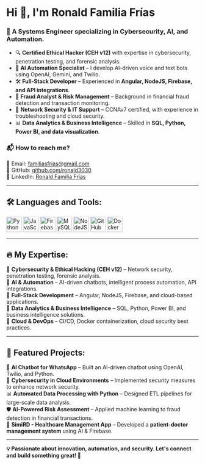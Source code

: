 # Hi 👋, I'm Ronald Familia Frías  

### 🚀 **A Systems Engineer specializing in Cybersecurity, AI, and Automation.**  

- 🔍 **Certified Ethical Hacker (CEH v12)** with expertise in cybersecurity, penetration testing, and forensic analysis.  
- 🤖 **AI Automation Specialist** – I develop AI-driven voice and text bots using OpenAI, Gemini, and Twilio.  
- 🛠️ **Full-Stack Developer** – Experienced in **Angular, NodeJS, Firebase, and API integrations**.  
- 🔎 **Fraud Analyst & Risk Management** – Background in financial fraud detection and transaction monitoring.  
- 🔧 **Network Security & IT Support** – CCNAv7 certified, with experience in troubleshooting and cloud security.  
- 📊 **Data Analytics & Business Intelligence** – Skilled in **SQL, Python, Power BI, and data visualization**.  

### 📬 **How to reach me?**  
📧 Email: [familiasfrias@gmail.com](mailto:familiasfrias@gmail.com)  
🔗 GitHub: [github.com/ronald3030](https://github.com/ronald3030)  
🔗 LinkedIn: [Ronald Familia Frías](https://www.linkedin.com/in/ronald-familia-b001b120a/)  

---

## **🛠️ Languages and Tools:**  
<p align="left">
  <img src="https://cdn.jsdelivr.net/gh/devicons/devicon/icons/python/python-original.svg" alt="Python" width="40" height="40"/>
  <img src="https://cdn.jsdelivr.net/gh/devicons/devicon/icons/javascript/javascript-original.svg" alt="JavaScript" width="40" height="40"/>
  <img src="https://cdn.jsdelivr.net/gh/devicons/devicon/icons/firebase/firebase-plain.svg" alt="Firebase" width="40" height="40"/>
  <img src="https://cdn.jsdelivr.net/gh/devicons/devicon/icons/mysql/mysql-original.svg" alt="MySQL" width="40" height="40"/>
  <img src="https://cdn.jsdelivr.net/gh/devicons/devicon/icons/nodejs/nodejs-original.svg" alt="NodeJS" width="40" height="40"/>
  <img src="https://cdn.jsdelivr.net/gh/devicons/devicon/icons/github/github-original.svg" alt="GitHub" width="40" height="40"/>
  <img src="https://cdn.jsdelivr.net/gh/devicons/devicon/icons/docker/docker-original.svg" alt="Docker" width="40" height="40"/>
</p>  

---

## **🔥 My Expertise:**  
🔹 **Cybersecurity & Ethical Hacking (CEH v12)** – Network security, penetration testing, forensic analysis.  
🔹 **AI & Automation** – AI-driven chatbots, intelligent process automation, API integrations.  
🔹 **Full-Stack Development** – Angular, NodeJS, Firebase, and cloud-based applications.  
🔹 **Data Analytics & Business Intelligence** – SQL, Python, Power BI, and business intelligence solutions.  
🔹 **Cloud & DevOps** – CI/CD, Docker containerization, cloud security best practices.  

---

## **📌 Featured Projects:**  
🚀 **AI Chatbot for WhatsApp** – Built an AI-driven chatbot using OpenAI, Twilio, and Python.  
🔐 **Cybersecurity in Cloud Environments** – Implemented security measures to enhance network security.  
📊 **Automated Data Processing with Python** – Designed ETL pipelines for large-scale data analysis.  
🛡 **AI-Powered Risk Assessment** – Applied machine learning to fraud detection in financial transactions.  
💉 **SimiRD - Healthcare Management App** – Developed a **patient-doctor management system** using AI & Firebase.  

---

**💡 Passionate about innovation, automation, and security. Let's connect and build something great! 🚀**  
